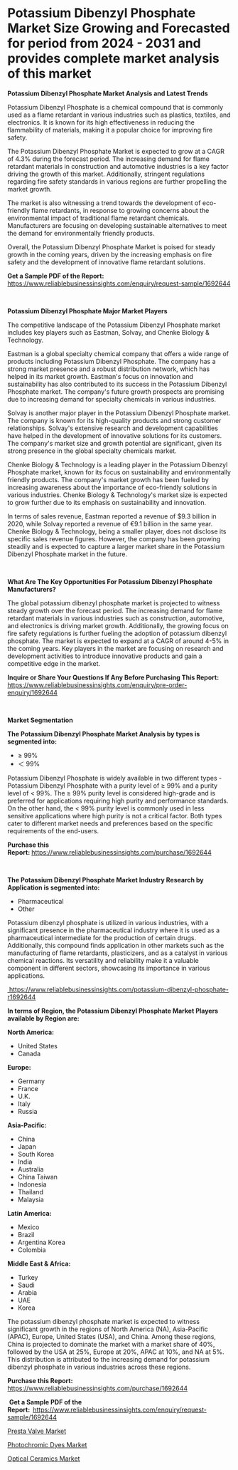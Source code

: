 <p><h1>Potassium Dibenzyl Phosphate Market Size Growing and Forecasted for period from 2024 - 2031 and provides complete market analysis of this market</h1></p><p><strong>Potassium Dibenzyl Phosphate Market Analysis and Latest Trends</strong></p>
<p><p>Potassium Dibenzyl Phosphate is a chemical compound that is commonly used as a flame retardant in various industries such as plastics, textiles, and electronics. It is known for its high effectiveness in reducing the flammability of materials, making it a popular choice for improving fire safety.</p><p>The Potassium Dibenzyl Phosphate Market is expected to grow at a CAGR of 4.3% during the forecast period. The increasing demand for flame retardant materials in construction and automotive industries is a key factor driving the growth of this market. Additionally, stringent regulations regarding fire safety standards in various regions are further propelling the market growth.</p><p>The market is also witnessing a trend towards the development of eco-friendly flame retardants, in response to growing concerns about the environmental impact of traditional flame retardant chemicals. Manufacturers are focusing on developing sustainable alternatives to meet the demand for environmentally friendly products.</p><p>Overall, the Potassium Dibenzyl Phosphate Market is poised for steady growth in the coming years, driven by the increasing emphasis on fire safety and the development of innovative flame retardant solutions.</p></p>
<p><strong>Get a Sample PDF of the Report:&nbsp;</strong> <a href="https://www.reliablebusinessinsights.com/enquiry/request-sample/1692644">https://www.reliablebusinessinsights.com/enquiry/request-sample/1692644</a></p>
<p>&nbsp;</p>
<p><strong>Potassium Dibenzyl Phosphate Major Market Players</strong></p>
<p><p>The competitive landscape of the Potassium Dibenzyl Phosphate market includes key players such as Eastman, Solvay, and Chenke Biology & Technology. </p><p>Eastman is a global specialty chemical company that offers a wide range of products including Potassium Dibenzyl Phosphate. The company has a strong market presence and a robust distribution network, which has helped in its market growth. Eastman's focus on innovation and sustainability has also contributed to its success in the Potassium Dibenzyl Phosphate market. The company's future growth prospects are promising due to increasing demand for specialty chemicals in various industries.</p><p>Solvay is another major player in the Potassium Dibenzyl Phosphate market. The company is known for its high-quality products and strong customer relationships. Solvay's extensive research and development capabilities have helped in the development of innovative solutions for its customers. The company's market size and growth potential are significant, given its strong presence in the global specialty chemicals market.</p><p>Chenke Biology & Technology is a leading player in the Potassium Dibenzyl Phosphate market, known for its focus on sustainability and environmentally friendly products. The company's market growth has been fueled by increasing awareness about the importance of eco-friendly solutions in various industries. Chenke Biology & Technology's market size is expected to grow further due to its emphasis on sustainability and innovation.</p><p>In terms of sales revenue, Eastman reported a revenue of $9.3 billion in 2020, while Solvay reported a revenue of €9.1 billion in the same year. Chenke Biology & Technology, being a smaller player, does not disclose its specific sales revenue figures. However, the company has been growing steadily and is expected to capture a larger market share in the Potassium Dibenzyl Phosphate market in the future.</p></p>
<p>&nbsp;</p>
<p><strong>What Are The Key Opportunities For Potassium Dibenzyl Phosphate Manufacturers?</strong></p>
<p><p>The global potassium dibenzyl phosphate market is projected to witness steady growth over the forecast period. The increasing demand for flame retardant materials in various industries such as construction, automotive, and electronics is driving market growth. Additionally, the growing focus on fire safety regulations is further fueling the adoption of potassium dibenzyl phosphate. The market is expected to expand at a CAGR of around 4-5% in the coming years. Key players in the market are focusing on research and development activities to introduce innovative products and gain a competitive edge in the market.</p></p>
<p><strong>Inquire or Share Your Questions If Any Before Purchasing This Report:</strong> <a href="https://www.reliablebusinessinsights.com/enquiry/pre-order-enquiry/1692644">https://www.reliablebusinessinsights.com/enquiry/pre-order-enquiry/1692644</a></p>
<p>&nbsp;</p>
<p><strong>Market Segmentation</strong></p>
<p><strong>The Potassium Dibenzyl Phosphate Market Analysis by types is segmented into:</strong></p>
<p><ul><li>≥ 99%</li><li>＜ 99%</li></ul></p>
<p><p>Potassium Dibenzyl Phosphate is widely available in two different types - Potassium Dibenzyl Phosphate with a purity level of ≥ 99% and a purity level of < 99%. The ≥ 99% purity level is considered high-grade and is preferred for applications requiring high purity and performance standards. On the other hand, the < 99% purity level is commonly used in less sensitive applications where high purity is not a critical factor. Both types cater to different market needs and preferences based on the specific requirements of the end-users.</p></p>
<p><strong>Purchase this Report:&nbsp;</strong><a href="https://www.reliablebusinessinsights.com/purchase/1692644">https://www.reliablebusinessinsights.com/purchase/1692644</a></p>
<p>&nbsp;</p>
<p><strong>The Potassium Dibenzyl Phosphate Market Industry Research by Application is segmented into:</strong></p>
<p><ul><li>Pharmaceutical</li><li>Other</li></ul></p>
<p><p>Potassium dibenzyl phosphate is utilized in various industries, with a significant presence in the pharmaceutical industry where it is used as a pharmaceutical intermediate for the production of certain drugs. Additionally, this compound finds application in other markets such as the manufacturing of flame retardants, plasticizers, and as a catalyst in various chemical reactions. Its versatility and reliability make it a valuable component in different sectors, showcasing its importance in various applications.</p></p>
<p><a href="https://www.reliablebusinessinsights.com/potassium-dibenzyl-phosphate-r1692644">&nbsp;https://www.reliablebusinessinsights.com/potassium-dibenzyl-phosphate-r1692644</a></p>
<p><strong>In terms of Region, the Potassium Dibenzyl Phosphate Market Players available by Region are:</strong></p>
<p>
    <p> <strong> North America: </strong>
        <ul>
            <li>United States</li>
            <li>Canada</li>
        </ul>
        </p> 
    <p> <strong> Europe: </strong>
        <ul>
            <li>Germany</li>
            <li>France</li>
            <li>U.K.</li>
            <li>Italy</li>
            <li>Russia</li>
        </ul>
        </p> 
    <p> <strong> Asia-Pacific: </strong>
        <ul>
            <li>China</li>
            <li>Japan</li>
            <li>South Korea</li>
            <li>India</li>
            <li>Australia</li>
            <li>China Taiwan</li>
            <li>Indonesia</li>
            <li>Thailand</li>
            <li>Malaysia</li>
        </ul>
        </p> 
    <p> <strong> Latin America: </strong>
        <ul>
            <li>Mexico</li>
            <li>Brazil</li>
            <li>Argentina Korea</li>
            <li>Colombia</li>
        </ul>
        </p> 
    <p> <strong> Middle East & Africa: </strong>
        <ul>
            <li>Turkey</li>
            <li>Saudi</li>
            <li>Arabia</li>
            <li>UAE</li>
            <li>Korea</li>
        </ul>
    </p>
    </p>
<p><p>The potassium dibenzyl phosphate market is expected to witness significant growth in the regions of North America (NA), Asia-Pacific (APAC), Europe, United States (USA), and China. Among these regions, China is projected to dominate the market with a market share of 40%, followed by the USA at 25%, Europe at 20%, APAC at 10%, and NA at 5%. This distribution is attributed to the increasing demand for potassium dibenzyl phosphate in various industries across these regions.</p></p>
<p><strong>Purchase this Report: </strong><a href="https://www.reliablebusinessinsights.com/purchase/1692644">https://www.reliablebusinessinsights.com/purchase/1692644</a></p>
<p>&nbsp;<strong>Get a Sample PDF of the Report:&nbsp;&nbsp;</strong><a href="https://www.reliablebusinessinsights.com/enquiry/request-sample/1692644">https://www.reliablebusinessinsights.com/enquiry/request-sample/1692644</a></p>
<p><strong></strong></p>
<p><p><a href="https://view.publitas.com/reportprime-1/presta-valve-market-share-market-analysis-growth-trends-forecasts-for-period-from-2024-2031/">Presta Valve Market</a></p><p><a href="https://github.com/rahu1506/Market-Research-Report-List-4/blob/main/photochromic-dyes-market.md">Photochromic Dyes Market</a></p><p><a href="https://github.com/juniordelafrance/Market-Research-Report-List-3/blob/main/optical-ceramics-market.md">Optical Ceramics Market</a></p></p>